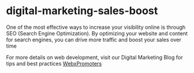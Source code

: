 # digital-marketing-sales-boost

One of the most effective ways to increase your visibility online is through SEO (Search Engine Optimization). By optimizing your website and content for search engines, you can drive more traffic and boost your sales over time

For more details on web development, visit our Digital Marketing Blog for tips and best practices [WebxPromoters](https://webxpromoters.com)

